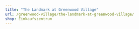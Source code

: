 ```yaml
---
title: "The Landmark at Greenwood Village"
url: /greenwood-village/the-landmark-at-greenwood-village/
shop: Einkaufszentrum
---
```

